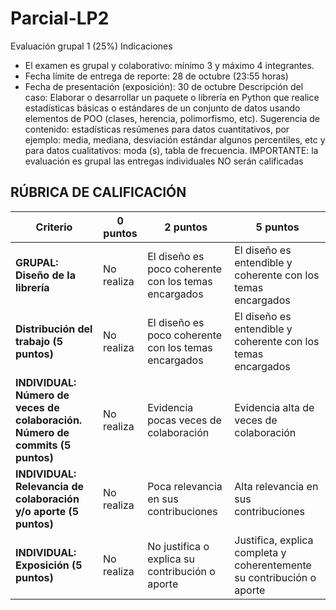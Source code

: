 # Parcial-LP2
Evaluación grupal 1 (25%)
Indicaciones
- El examen es grupal y colaborativo: mínimo 3 y máximo 4 integrantes.
- Fecha límite de entrega de reporte: 28 de octubre (23:55 horas)
- Fecha de presentación (exposición): 30 de octubre
Descripción del caso:
Elaborar o desarrollar un paquete o librería en Python que realice estadísticas básicas o estándares de un conjunto de datos usando elementos de POO (clases, herencia, polimorfismo, etc). Sugerencia de contenido: estadísticas resúmenes para datos cuantitativos, por ejemplo: media, mediana, desviación estándar algunos percentiles, etc y para datos cualitativos: moda (s), tabla de frecuencia.
IMPORTANTE: la evaluación es grupal las entregas individuales NO serán calificadas


## RÚBRICA DE CALIFICACIÓN

| **Criterio** | **0 puntos** | **2 puntos** | **5 puntos** |
|---------------|--------------|---------------|---------------|
| **GRUPAL: Diseño de la librería** | No realiza | El diseño es poco coherente con los temas encargados | El diseño es entendible y coherente con los temas encargados |
| **Distribución del trabajo (5 puntos)** | No realiza | El diseño es poco coherente con los temas encargados | El diseño es entendible y coherente con los temas encargados |
| **INDIVIDUAL: Número de veces de colaboración. Número de commits (5 puntos)** | No realiza | Evidencia pocas veces de colaboración | Evidencia alta de veces de colaboración |
| **INDIVIDUAL: Relevancia de colaboración y/o aporte (5 puntos)** | No realiza | Poca relevancia en sus contribuciones | Alta relevancia en sus contribuciones |
| **INDIVIDUAL: Exposición (5 puntos)** | No realiza | No justifica o explica su contribución o aporte | Justifica, explica completa y coherentemente su contribución o aporte |